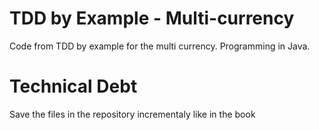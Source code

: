 # TDD by Example - Multi-currency

Code from TDD by example for the multi currency. Programming in Java.

# Technical Debt

Save the files in the repository incrementaly like in the book